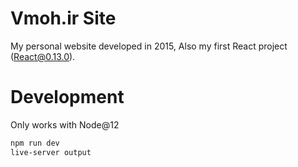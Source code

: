 # Vmoh.ir Site

My personal website developed in 2015, Also my first React project (React@0.13.0).

# Development

Only works with Node@12

```bash
npm run dev
live-server output
```
